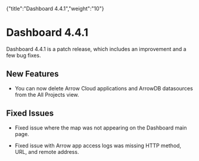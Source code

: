 {"title":"Dashboard 4.4.1","weight":"10"} 

# Dashboard 4.4.1

Dashboard 4.4.1 is a patch release, which includes an improvement and a few bug fixes.

## New Features

*   You can now delete Arrow Cloud applications and ArrowDB datasources from the All Projects view.
    

## Fixed Issues

*   Fixed issue where the map was not appearing on the Dashboard main page.
    
*   Fixed issue with Arrow app access logs was missing HTTP method, URL, and remote address.